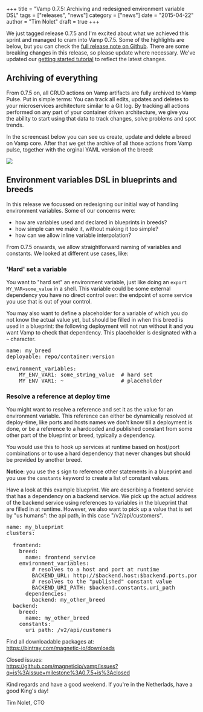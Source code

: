 +++
title = "Vamp 0.7.5: Archiving and redesigned environment variable DSL" 
tags = ["releases", "news"]
category = ["news"]
date = "2015-04-22"
author = "Tim Nolet"
draft = true
+++

We just tagged release 0.7.5 and I'm excited about what we achieved this sprint and managed to cram into Vamp 0.7.5. Some of the highlights are below, but you can check the [full release note on Github](https://github.com/magneticio/vamp/releases/tag/untagged-f1638431f1825163a4d0). There are some breaking changes in this release,
so please update where necessary. We've updated our [getting started tutorial](/getting-started/) to reflect the latest changes.

## Archiving of everything

From 0.7.5 on, all CRUD actions on Vamp artifacts are fully archived to Vamp Pulse. Put in simple terms: You can track all edits, updates and deletes to your microservices architecture similar to a Git log. By tracking all actions performed on any part of your container driven architecture, we give you the ability to start using that data to track changes, solve problems and spot trends. 

In the screencast below you can see us create, update and delete a breed on Vamp core. After that we get the archive of all those actions from Vamp pulse, together with the orginal YAML version of the breed:

![](/img/screenshots/archiving.gif)

## Environment variables DSL in blueprints and breeds
In this release we focussed on redesigning our initial way of handling environment variables. Some
of our concerns were:

- how are variables used and declared in blueprints in breeds?
- how simple can we make it, without making it too simple?
- how can we allow inline variable interpolation?

From 0.7.5 onwards, we allow straightforward naming of variables and constants. We looked at different
use cases, like:

### 'Hard' set a variable

You want to "hard set" an environment variable, just like doing an `export MY_VAR=some_value` in a shell. This  variable could be some external dependency you have no direct control over: the endpoint of some service you use that is out of your control. 

You may also want to define a placeholder for a variable of which you do not know the actual value yet, but should be filled in when this breed is used in a blueprint: the following deployment will not run without it and you want Vamp to check that dependency. This placeholder is designated with a `~` character.

<pre class="prettyprint lang-yaml">
name: my_breed
deployable: repo/container:version

environment_variables:
    MY_ENV_VAR1: some_string_value  # hard set
    MY_ENV_VAR1: ~                  # placeholder
</pre>

### Resolve a reference at deploy time

You might want to resolve a reference and set it as the value for an environment variable. This reference can either be dynamically resolved at deploy-time, like ports and hosts names we don't know till a deployment is done, or be a reference to a hardcoded and published constant from some other part of the blueprint or breed, typically a dependency.

You would use this to hook up services at runtime based on host/port combinations or to use a hard dependency that never changes but should be provided by another breed. 

**Notice**: you use the `$` sign to reference other statements in a blueprint and you use the `constants` keyword
to create a list of constant values.

Have a look at this example blueprint. We are describing a frontend service that has a dependency on a backend service. We pick up the actual address of the backend service using references to variables in the blueprint that are filled in at runtime. However, we also want to pick up a value that is set by "us humans": the api path, in this case "/v2/api/customers".

<pre class="prettyprint lang-yaml">
name: my_blueprint
clusters:

  frontend:
    breed:
      name: frontend_service
    environment_variables:
        # resolves to a host and port at runtime
        BACKEND_URL: http://$backend.host:$backend.ports.port
        # resolves to the "published" constant value
        BACKEND_URI_PATH: $backend.constants.uri_path        
      dependencies:
        backend: my_other_breed
  backend:
    breed:
      name: my_other_breed
    constants:
      uri_path: /v2/api/customers   
</pre>


Find all downloadable packages at:  
https://bintray.com/magnetic-io/downloads


Closed issues:  
https://github.com/magneticio/vamp/issues?q=is%3Aissue+milestone%3A0.7.5+is%3Aclosed

Kind regards and have a good weekend. If you're in the Netherlads, have a good King's day!

Tim Nolet, CTO